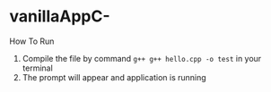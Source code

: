 # vanillaAppC-

How To Run
1. Compile the file by command `g++ g++ hello.cpp -o test` in your terminal
2. The prompt will appear and application is running
